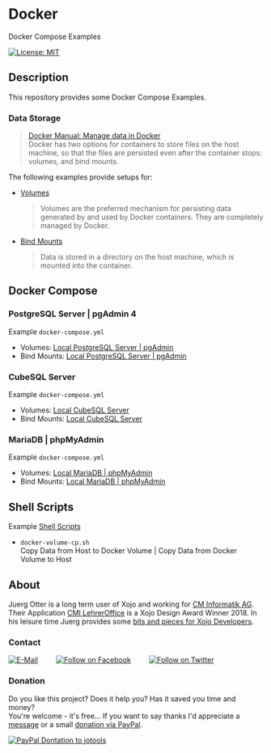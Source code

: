 # Docker
Docker Compose Examples

[![License: MIT](https://img.shields.io/badge/License-MIT-green.svg)](LICENSE)

## Description
This repository provides some Docker Compose Examples.

### Data Storage
> [Docker Manual: Manage data in Docker](https://docs.docker.com/storage/)  
Docker has two options for containers to store files on the host machine, so that the files are persisted even after the container stops: volumes, and bind mounts.  

The following examples provide setups for:
- [Volumes](https://docs.docker.com/storage/volumes/)  
  > Volumes are the preferred mechanism for persisting data generated by and used by Docker containers. They are completely managed by Docker. 
- [Bind Mounts](https://docs.docker.com/storage/bind-mounts/)  
  > Data is stored in a directory on the host machine, which is mounted into the container.


## Docker Compose

### PostgreSQL Server | pgAdmin 4
Example `docker-compose.yml`
  - Volumes: [Local PostgreSQL Server | pgAdmin](./local-postgres-volumes/)
  - Bind Mounts: [Local PostgreSQL Server | pgAdmin](./local-postgres-bind-mounts/)

### CubeSQL Server
Example `docker-compose.yml`
  - Volumes: [Local CubeSQL Server](./local-cubesql-volumes/)
  - Bind Mounts: [Local CubeSQL Server](./local-cubesql-bind-mounts/)

### MariaDB | phpMyAdmin
Example `docker-compose.yml`
  - Volumes: [Local MariaDB | phpMyAdmin](./local-mariadb-volumes/)
  - Bind Mounts: [Local MariaDB | phpMyAdmin](./local-mariadb-bind-mounts/)

## Shell Scripts

Example [Shell Scripts](./shell-scripts/)
- `docker-volume-cp.sh`  
  Copy Data from Host to Docker Volume | Copy Data from Docker Volume to Host


## About
Juerg Otter is a long term user of Xojo and working for [CM Informatik AG](https://cmiag.ch/). Their Application [CMI LehrerOffice](https://cmi-bildung.ch/) is a Xojo Design Award Winner 2018. In his leisure time Juerg provides some [bits and pieces for Xojo Developers](https://www.jo-tools.ch/).

### Contact
[![E-Mail](https://img.shields.io/static/v1?style=social&label=E-Mail&message=xojo@jo-tools.ch)](mailto:xojo@jo-tools.ch)
&emsp;&emsp;
[![Follow on Facebook](https://img.shields.io/static/v1?style=social&logo=facebook&label=Facebook&message=juerg.otter)](https://www.facebook.com/juerg.otter)
&emsp;&emsp;
[![Follow on Twitter](https://img.shields.io/twitter/follow/juergotter?style=social)](https://twitter.com/juergotter)

### Donation
Do you like this project? Does it help you? Has it saved you time and money?  
You're welcome - it's free... If you want to say thanks I'd appreciate a [message](mailto:xojo@jo-tools.ch) or a small [donation via PayPal](https://paypal.me/jotools).  

[![PayPal Dontation to jotools](https://img.shields.io/static/v1?style=social&logo=paypal&label=PayPal&message=jotools)](https://paypal.me/jotools)
